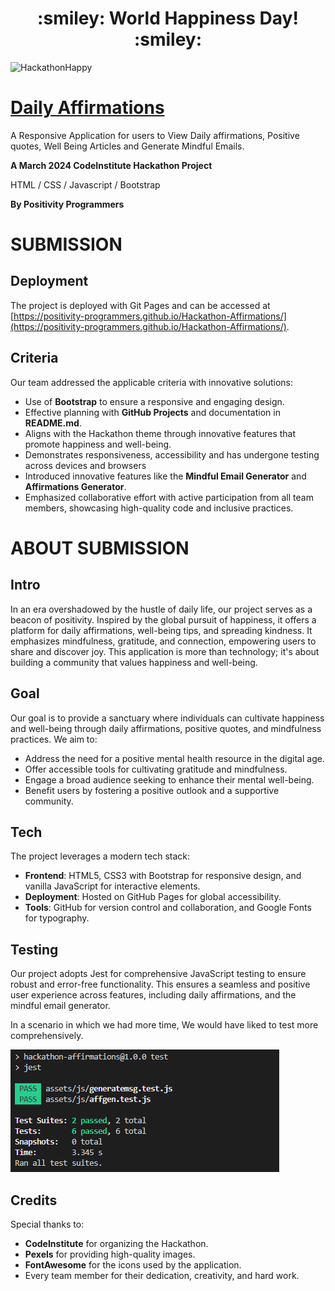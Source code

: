 <h1 align="center"><strong> :smiley: World Happiness Day! :smiley: </strong>

</h1>

<img src="https://res.cloudinary.com/djdefbnij/image/upload/v1709637871/March_hackathon_banner_krwvza.jpg" alt="HackathonHappy" width="1200"/>

# [Daily Affirmations](https://positivity-programmers.github.io/Hackathon-Affirmations/)

A Responsive Application for users to View Daily affirmations, Positive quotes, Well Being Articles and Generate Mindful Emails.

**A March 2024 CodeInstitute Hackathon Project**

HTML / CSS / Javascript / Bootstrap

**By Positivity Programmers**

# SUBMISSION
## Deployment
The project is deployed with Git Pages and can be accessed at [https://positivity-programmers.github.io/Hackathon-Affirmations/](https://positivity-programmers.github.io/Hackathon-Affirmations/).

## Criteria
Our team addressed the applicable criteria with innovative solutions:

- Use of **Bootstrap** to ensure a responsive and engaging design.
- Effective planning with **GitHub Projects** and documentation in **README.md**.
- Aligns with the Hackathon theme through innovative features that promote happiness and well-being.
- Demonstrates responsiveness, accessibility and has undergone testing across devices and browsers
- Introduced innovative features like the **Mindful Email Generator** and **Affirmations Generator**.
- Emphasized collaborative effort with active participation from all team members, showcasing high-quality code and inclusive practices.

# ABOUT SUBMISSION
## Intro
In an era overshadowed by the hustle of daily life, our project serves as a beacon of positivity. Inspired by the global pursuit of happiness, it offers a platform for daily affirmations, well-being tips, and spreading kindness. It emphasizes mindfulness, gratitude, and connection, empowering users to share and discover joy. This application is more than technology; it's about building a community that values happiness and well-being.

## Goal
Our goal is to provide a sanctuary where individuals can cultivate happiness and well-being through daily affirmations, positive quotes, and mindfulness practices. We aim to:

- Address the need for a positive mental health resource in the digital age.
- Offer accessible tools for cultivating gratitude and mindfulness.
- Engage a broad audience seeking to enhance their mental well-being.
- Benefit users by fostering a positive outlook and a supportive community.

## Tech
The project leverages a modern tech stack:

- **Frontend**: HTML5, CSS3 with Bootstrap for responsive design, and vanilla JavaScript for interactive elements.
- **Deployment**: Hosted on GitHub Pages for global accessibility.
- **Tools**: GitHub for version control and collaboration, and Google Fonts for typography.

## Testing

Our project adopts Jest for comprehensive JavaScript testing to ensure robust and error-free functionality. This ensures a seamless and positive user experience across features, including daily affirmations, and the mindful email generator.

In a scenario in which we had more time, We would have liked to test more comprehensively.

![Jest Results](documentation/jestresults.webp)

## Credits
Special thanks to:

- **CodeInstitute** for organizing the Hackathon.
- **Pexels** for providing high-quality images.
- **FontAwesome** for the icons used by the application.
- Every team member for their dedication, creativity, and hard work.